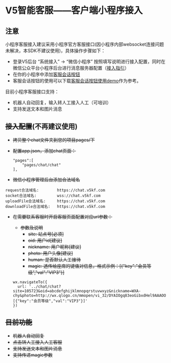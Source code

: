 # V5智能客服——客户端小程序接入

## 注意

小程序客服接入建议采用小程序官方客服接口(因小程序内部websocket连接问题未解决，本SDK不建议使用)，具体操作步骤如下：

 - 登录V5后台 “系统接入” -> “微信小程序” 按照填写说明进行接入配置，同时在微信公众平台小程序后台进行消息服务器配置（[接入指引](https://mp.weixin.qq.com/debug/wxadoc/dev/api/custommsg/callback_help.html)）
 - 在你的小程序中添加[客服会话按钮](https://mp.weixin.qq.com/debug/wxadoc/dev/component/contact-button.html)
 - 客服会话按钮的使用可以下载[客服会话按钮使用demo](https://github.com/V5KF/V5KFClientSDK-WXA/archive/master.zip)作为参考。

目前小程序客服接口支持：

- 机器人自动回复，输入转人工接入人工（可培训）
- 支持发送文本和图片消息

## ~~接入配置~~(不再建议使用)
- ~~拷贝整个chat文件夹到您的项目pages/下~~
- ~~配置app.json，添加chat页面：~~

    ```
    "pages":[
        "pages/chat/chat"
    ],
    ```

- ~~微信小程序管理后台添加合法域名~~

```
request合法域名:        https://chat.v5kf.com
socket合法域名:         wss://chat.v5kf.com
uploadFile合法域名:     https://chat.v5kf.com
downloadFile合法域名:   https://chat.v5kf.com
```

- ~~在需要联系客服时开启客服页面配置对应url参数：~~

    * ~~参数及说明~~
        - ~~site: 站点号[必须]~~
        - ~~oid: 用户id[建议]~~
        - ~~nickname: 用户昵称[建议]~~
        - ~~photo: 用户头像[建议]~~
        - ~~human: 是否默认人工接待~~
        - ~~magic: 透传给座席的键值对信息，格式示例：[{"key":"会员等级","val":"VIP3"}]~~

    ```
    wx.navigateTo({
      url: '../chat/chat?site=105723&oid=abcdefghijklmnopqrstuvwxyz&nickname=WXA-chy&photo=http://wx.qlogo.cn/mmopen/vi_32/DYAIOgq83eoGibxdHel9AAAOOtwgrqLHVdxk685EU0v8WdGSQXbcud4dHvhMheDkmMia9V5JVGZcssUjict2eLg7Q/0&magic=[{"key":"会员等级","val":"VIP3"}]'
    })
    ```

## ~~目前功能~~
- ~~机器人自动回复~~
- ~~点击转人工接入人工客服~~
- ~~支持发送文本和图片消息~~
- ~~支持传递magic参数~~
